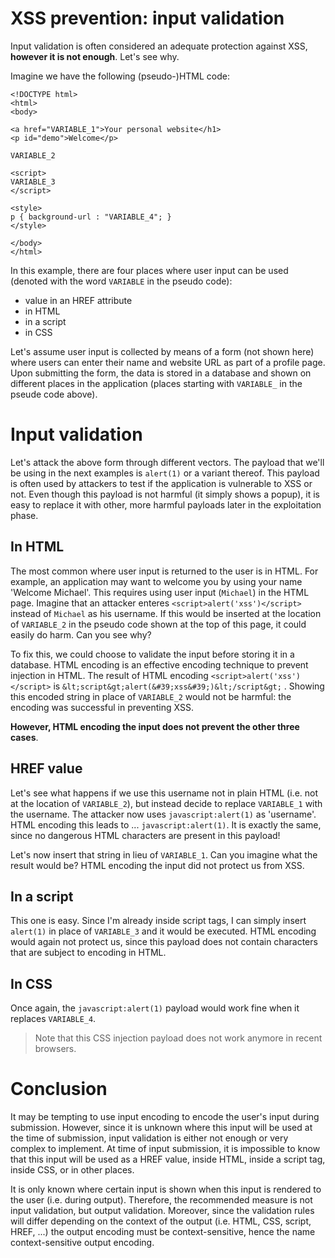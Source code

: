 # XSS prevention: input validation
Input validation is often considered an adequate protection against XSS, **however it is not enough**. Let's see why. 

Imagine we have the following (pseudo-)HTML code:

```
<!DOCTYPE html>
<html>
<body>

<a href="VARIABLE_1">Your personal website</h1>
<p id="demo">Welcome</p>

VARIABLE_2

<script>
VARIABLE_3
</script>

<style>
p { background-url : "VARIABLE_4"; }
</style>

</body>
</html> 
```

In this example, there are four places where user input can be used (denoted with the word `VARIABLE` in the pseudo code):
* value in an HREF attribute
* in HTML
* in a script
* in CSS

Let's assume user input is collected by means of a form (not shown here) where users can enter their name and website URL as part of a profile page. Upon submitting the form, the data is stored in a database and shown on different places in the application (places starting with `VARIABLE_` in the pseude code above).

# Input validation 
Let's attack the above form through different vectors. The payload that we'll be using in the next examples is `alert(1)` or a variant thereof. This payload is often used by attackers to test if the application is vulnerable to XSS or not. Even though this payload is not harmful (it simply shows a popup), it is easy to replace it with other, more harmful payloads later in the exploitation phase. 

## In HTML
The most common where user input is returned to the user is in HTML. For example, an application may want to welcome you by using your name 'Welcome Michael'. This requires using user input (`Michael`) in the HTML page. Imagine that an attacker enteres `<script>alert('xss')</script>` instead of `Michael` as his username. If this would be inserted at the location of `VARIABLE_2` in the pseudo code shown at the top of this page, it could easily do harm. Can you see why? 

To fix this, we could choose to validate the input before storing it in a database. HTML encoding is an effective encoding technique to prevent injection in HTML. The result of HTML encoding `<script>alert('xss')</script>` is `&lt;script&gt;alert(&#39;xss&#39;)&lt;/script&gt;` . Showing this encoded string in place of `VARIABLE_2` would not be harmful: the encoding was successful in preventing XSS. 

**However, HTML encoding the input does not prevent the other three cases**. 

## HREF value
Let's see what happens if we use this username not in plain HTML (i.e. not at the location of `VARIABLE_2`), but instead decide to replace `VARIABLE_1` with the username. The attacker now uses `javascript:alert(1)` as 'username'. HTML encoding this leads to ... `javascript:alert(1)`. It is exactly the same, since no dangerous HTML characters are present in this payload!

Let's now insert that string in lieu of `VARIABLE_1`. Can you imagine what the result would be? HTML encoding the input did not protect us from XSS. 

## In a script
This one is easy. Since I'm already inside script tags, I can simply insert `alert(1)` in place of `VARIABLE_3` and it would be executed. HTML encoding would again not protect us, since this payload does not contain characters that are subject to encoding in HTML. 

## In CSS
Once again, the `javascript:alert(1)` payload would work fine when it replaces `VARIABLE_4`. 
> Note that this CSS injection payload does not work anymore in recent browsers.

# Conclusion
It may be tempting to use input encoding to encode the user's input during submission. However, since it is unknown where this input will be used at the time of submission, input validation is either not enough or very complex to implement. At time of input submission, it is impossible to know that this input will be used as a HREF value, inside HTML, inside a script tag, inside CSS, or in other places. 

It is only known where certain input is shown when this input is rendered to the user (i.e. during output). Therefore, the recommended measure is not input validation, but output validation. Moreover, since the validation rules will differ depending on the context of the output (i.e. HTML, CSS, script, HREF, ...) the output encoding must be context-sensitive, hence the name context-sensitive output encoding. 



